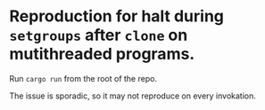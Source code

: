# Reproduction for halt during `setgroups` after `clone` on mutithreaded programs.

Run `cargo run` from the root of the repo.

The issue is sporadic, so it may not reproduce on every invokation.